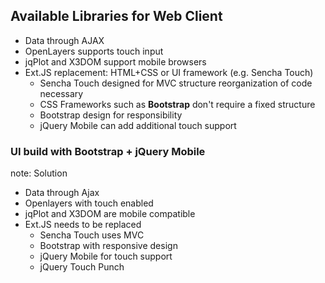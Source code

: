## Available Libraries for Web Client

<ul>
  <li>Data through AJAX</li>
  <li>OpenLayers supports touch input</li>
  <li>jqPlot and X3DOM support mobile browsers</li>
  <li>Ext.JS replacement: HTML+CSS or UI framework (e.g. Sencha Touch)
    <ul>
      <li class="fragment fade-in">Sencha Touch designed for MVC structure <i class="fa fa-long-arrow-right"></i> reorganization of code necessary</li>
      <li class="fragment fade-in">CSS Frameworks such as <strong>Bootstrap</strong> don't require a fixed structure</li>
      <li class="fragment fade-in">Bootstrap design for responsibility</li>
      <li class="fragment fade-in">jQuery Mobile can add additional touch support</li>
    </ul>
  </li>
</ul>
<h3 class="fragment fade-in">
  <i class="fa fa-long-arrow-right"></i> UI build with Bootstrap + jQuery Mobile
</h3>

note:
Solution
  
  - Data through Ajax
  - Openlayers with touch enabled
  - jqPlot and X3DOM are mobile compatible
  - Ext.JS needs to be replaced
    - Sencha Touch uses MVC
    - Bootstrap with responsive design
    - jQuery Mobile for touch support
    - jQuery Touch Punch
